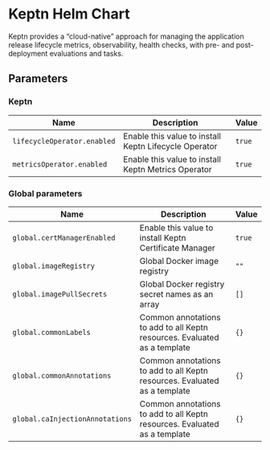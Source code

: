# Keptn Helm Chart

Keptn provides a “cloud-native” approach for managing the application release lifecycle
metrics, observability, health checks, with pre- and post-deployment evaluations and tasks.

<!-- markdownlint-disable MD012 -->

## Parameters

### Keptn

| Name                        | Description                                           | Value  |
| --------------------------- | ----------------------------------------------------- | ------ |
| `lifecycleOperator.enabled` | Enable this value to install Keptn Lifecycle Operator | `true` |
| `metricsOperator.enabled`   | Enable this value to install Keptn Metrics Operator   | `true` |

### Global parameters

| Name                            | Description                                                               | Value |
|---------------------------------| ------------------------------------------------------------------------- | ----- |
| `global.certManagerEnabled`     | Enable this value to install Keptn Certificate Manager                    | `true`|
| `global.imageRegistry`          | Global Docker image registry                                              | `""`  |
| `global.imagePullSecrets`       | Global Docker registry secret names as an array                           | `[]`  |
| `global.commonLabels`           | Common annotations to add to all Keptn resources. Evaluated as a template | `{}`  |
| `global.commonAnnotations`      | Common annotations to add to all Keptn resources. Evaluated as a template | `{}`  |
| `global.caInjectionAnnotations` | Common annotations to add to all Keptn resources. Evaluated as a template | `{}`  |
